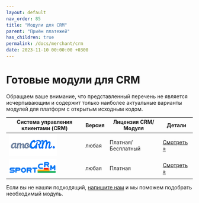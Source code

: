 ```yaml
---
layout: default
nav_order: 85
title: "Модули для CRM"
parent: "Приём платежей"
has_children: true
permalink: /docs/merchant/crm
date: 2023-11-10 00:00:00 +0300
---
```


# Готовые модули для CRM

Обращаем ваше внимание, что представленный перечень не является исчерпывающим и содержит только наиболее
актуальные варианты модулей для платформ с открытым исходным кодом.

| Система управления клиентами (CRM)           | Версия     | Лицензия CRM/Модуля | Детали
|----------------------------------------------|------------|---------------------| ---------------------------------
| ![amoCRM](/assets/images/crm/amocrm.png)     | любая      | Платная/Бесплатный  | [Смотреть &raquo;](/docs/merchant/crm/amocrm/)
| ![sportCRM](/assets/images/crm/sportcrm.png) | любая      | Платная             | [Смотреть &raquo;](/docs/merchant/crm/sportcrm/)


Если вы не нашли подходящий, [напишите нам](https://www.invoicebox.ru/ru/contacts/feedback.html) и мы поможем подобрать необходимый модуль.
